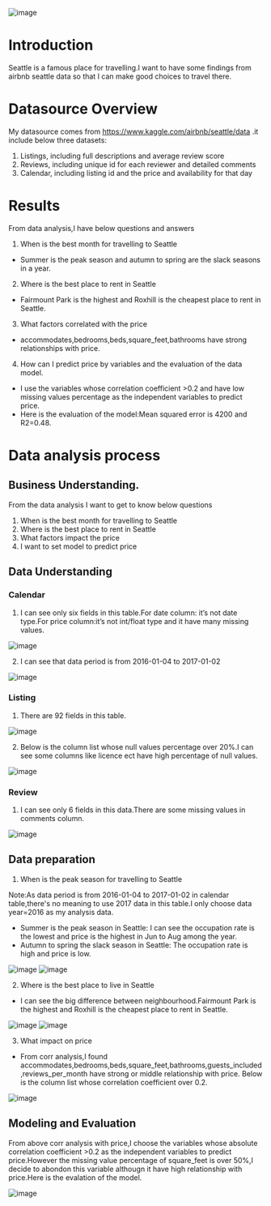 ![image](https://user-images.githubusercontent.com/30916036/129551845-5bdab939-e32e-4940-9bd2-613bae7bbbf4.png)

# Introduction
Seattle is a famous place for travelling.I want to have some findings from airbnb seattle data so that I can make good choices to travel there.

# Datasource Overview
My datasource comes from https://www.kaggle.com/airbnb/seattle/data .it include below three datasets:
1. Listings, including full descriptions and average review score
2. Reviews, including unique id for each reviewer and detailed comments
3. Calendar, including listing id and the price and availability for that day

# Results
From data analysis,I have below questions and answers
1. When is the best month for travelling to Seattle
- Summer is the peak season and autumn to spring are the slack seasons in a year.

2. Where is the best place to rent in Seattle
- Fairmount Park is the highest and Roxhill is the cheapest place to rent in Seattle.

3. What factors correlated with the price
- accommodates,bedrooms,beds,square_feet,bathrooms have strong relationships with price.

4. How can I predict price by variables and the evaluation of the data model.
- I use the variables whose correlation coefficient >0.2 and have low missing values percentage as the independent variables to predict price. 
- Here is the evaluation of the model:Mean squared error is 4200 and R2=0.48.


# Data analysis process
## Business Understanding.
From the data analysis I want to get to know below questions
1. When is the best month for travelling to Seattle
2. Where is the best place to rent in Seattle
3. What factors impact the price
4. I want to set model to predict price

## Data Understanding
### Calendar
1. I can see only six fields in this table.For date column: it’s not date type.For price column:it’s not int/float type and it have many missing values.

![image](https://user-images.githubusercontent.com/30916036/129543154-952ace67-4034-4c61-b4c7-20b00f340db7.png)


2. I can see that data period is from 2016-01-04 to 2017-01-02

![image](https://user-images.githubusercontent.com/30916036/129543216-0ab6b2ef-ecf5-41bd-8934-3d5a1666eb44.png)

### Listing
1. There are 92 fields in this table.

![image](https://user-images.githubusercontent.com/30916036/129659915-3d8a1d9a-1aa7-4d2a-9285-0db6ba41c334.png)


2. Below is the column list whose null values percentage over 20%.I can see some columns like licence ect have high percentage of null values.

![image](https://user-images.githubusercontent.com/30916036/129659194-3e77c9ba-7c46-4b12-8d04-5a55c682e4ac.png)


### Review
1. I can see only  6 fields in this data.There are some missing values in comments column.

![image](https://user-images.githubusercontent.com/30916036/129543654-33c1815e-838e-4f17-9199-e0b2192ea9dc.png)

## Data preparation
1. When is the peak season for travelling to Seattle

Note:As data period is from 2016-01-04 to 2017-01-02 in calendar table,there's no meaning to use 2017 data in this table.I only choose data year=2016 as my analysis data.
- Summer is the peak season in Seattle: I can see the occupation rate is the lowest and price is the highest in Jun to Aug among the year.
- Autumn to spring the slack season in Seattle: The occupation rate is high and price is low.

![image](https://user-images.githubusercontent.com/30916036/129659025-c8f60a37-19ff-44c9-bcfd-1f78934aa992.png)
![image](https://user-images.githubusercontent.com/30916036/129659039-47242708-63b1-472a-beca-e2a7d7d44ce4.png)


2. Where is the best place to live in Seattle

- I can see the big difference between neighbourhood.Fairmount Park is the highest and Roxhill is the cheapest place to rent in Seattle.

![image](https://user-images.githubusercontent.com/30916036/129659077-88c410e0-fce3-47cd-84f7-b6154a7798bb.png)
![image](https://user-images.githubusercontent.com/30916036/129659090-100ceb19-fb07-4afc-8cbe-459265618066.png)



3. What impact on price
- From corr analysis,I found accommodates,bedrooms,beds,square_feet,bathrooms,guests_included,reviews_per_month have strong or middle relationship with price.
Below is the column list whose correlation coefficient over 0.2.

![image](https://user-images.githubusercontent.com/30916036/129654853-de8fb647-b957-4e87-abac-b5b0bb8db365.png)


## Modeling and Evaluation
From above corr analysis with price,I choose the variables whose absolute correlation coefficient >0.2 as the independent variables to predict price.However the missing value percentage of square_feet is over 50%,I decide to abondon this variable althougn it have high relationship with price.Here is the evalation of the model.

![image](https://user-images.githubusercontent.com/30916036/129565294-62869f8a-9235-4d93-8380-c7f355e8d97d.png)
